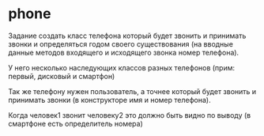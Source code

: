 # phone
Задание создать класс телефона который будет звонить и принимать звонки и определяться годом своего существования (на вводные данные методов входящего и исходящего звонка номер телефона).

У него несколько наследующих классов разных телефонов (прим: первый, дисковый и смартфон)

Так же телефону нужен пользователь, а точнее который будет звонить и принимать звонки (в конструкторе имя и номер телефона).

Когда человек1 звонит человеку2 это должно быть видно по выводу (в смартфоне есть определитель номера)



